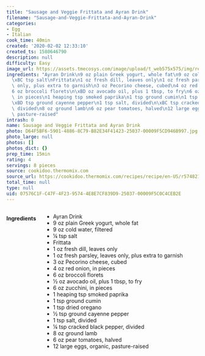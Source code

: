 ```yaml
---
title: "Sausage and Veggie Frittata and Ayran Drink"
filename: "Sausage-and-Veggie-Frittata-and-Ayran-Drink"
categories:
- Egg
- Italian
cook_time: 40min
created: '2020-02-02 12:33:10'
created_ts: 1580646790
description: null
difficulty: Easy
image_url: https://assets.tmecosys.com/image/upload/t_web575x575/img/recipe/ras/Assets/EA1E718F-268F-4032-A55B-6FD5E01C651B/Derivates/ca1df167-4f3e-4381-b953-80cd3c4d582f.jpg
ingredients: "Ayran Drink\n9 oz plain Greek yogurt, whole fat\n9 oz cold water, filtered\n\
  \xBC tsp salt\nFrittata\n1 oz fresh dill, leaves only\n1 oz fresh parsley, leaves\
  \ only, plus extra to garnish\n3 oz Pecorino cheese, cubed\n4 oz red onion, in pieces\n\
  6 oz broccoli florets\n\xBD oz avocado oil, plus 1 tbsp, to fry\n6 oz zucchini,\
  \ in pieces\n1 heaping tsp smoked paprika\n1 tsp ground cumin\n1 tsp dried oregano\n\
  \xBD tsp ground cayenne pepper\n1 tsp salt, divided\n\xBC tsp cracked black pepper,\
  \ divided\n8 oz ground lamb\n6 oz pear tomatoes, halved\n12 large eggs, organic,\
  \ pasture-raised"
intrash: 0
name: Sausage and Veggie Frittata and Ayran Drink
photo: D64F5BF6-5901-4886-8C79-B82E34F41423-25037-00009F5CD946B997.jpg
photo_large: null
photos: []
photos_dict: {}
prep_time: 15min
rating: 4
servings: 8 pieces
source: cookidoo.thermomix.com
source_url: https://cookidoo.thermomix.com/recipes/recipe/en-US/r574821
total_time: null
type: null
uid: 07576C1F-C47F-4F23-9574-4E8E7CF839D9-25037-00009F5C0C4CEB2E
---
```

<div class="large-8 medium-7 columns" id="writeup">	</div><!-- #writeup -->
</div><!-- #row-one -->
<div class="row" id="row-two">	<div class="medium-4 small-5 columns"><h4 id="ingredients">Ingredients</h4><div class="box box-ingredients content"><ul>
<li>Ayran Drink</li>
<li>9 oz plain Greek yogurt, whole fat</li>
<li>9 oz cold water, filtered</li>
<li>¼ tsp salt</li>
<li>Frittata</li>
<li>1 oz fresh dill, leaves only</li>
<li>1 oz fresh parsley, leaves only, plus extra to garnish</li>
<li>3 oz Pecorino cheese, cubed</li>
<li>4 oz red onion, in pieces</li>
<li>6 oz broccoli florets</li>
<li>½ oz avocado oil, plus 1 tbsp, to fry</li>
<li>6 oz zucchini, in pieces</li>
<li>1 heaping tsp smoked paprika</li>
<li>1 tsp ground cumin</li>
<li>1 tsp dried oregano</li>
<li>½ tsp ground cayenne pepper</li>
<li>1 tsp salt, divided</li>
<li>¼ tsp cracked black pepper, divided</li>
<li>8 oz ground lamb</li>
<li>6 oz pear tomatoes, halved</li>
<li>12 large eggs, organic, pasture-raised</li>
</ul>
</div>	</div>	<div class="medium-6 small-7 columns">	</div>